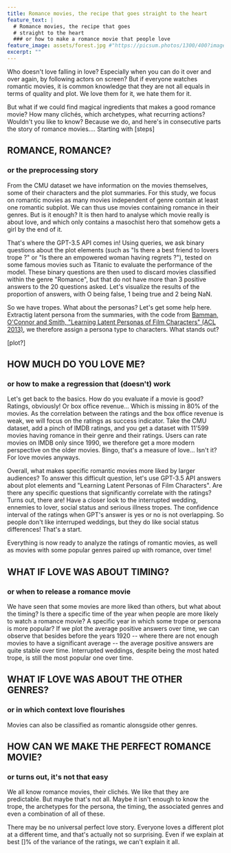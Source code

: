```yaml
---
title: Romance movies, the recipe that goes straight to the heart
feature_text: |
  # Romance movies, the recipe that goes
  # straight to the heart
  ### or how to make a romance movie that people love
feature_image: assets/forest.jpg #"https://picsum.photos/1300/400?image=336"
excerpt: ""
---
```


Who doesn't love falling in love? Especially when you can do it over and over again, by following actors on screen? But if everyone watches romantic movies, it is common knowledge that they are not all equals in terms of quality and plot. We love them for it, we hate them for it. 

But what if we could find magical ingredients that makes a good romance movie? How many clichés, which archetypes, what recurring actions? Wouldn't you like to know? Because we do, and here's in consecutive parts the story of romance movies.... 
Starting with [steps]

<!-- ![Logo](assets/logo.png) -->
<!-- <p><div style="text-align: center; margin: 0px;">
  <img src="./assets/logo.png" style="width: 300px;" alt="Logo">
</div></p> -->

## ROMANCE, ROMANCE?
### or the preprocessing story

From the CMU dataset we have information on the movies themselves, some of their characters and the plot summaries. For this study, we focus on romantic movies as many movies independent of genre contain at least one romantic subplot. We can thus use movies containing romance in their genres. But is it enough?
It is then hard to analyse which movie really is about love, and which only contains a masochist hero that somehow gets a girl by the end of it. 

That's where the GPT-3.5 API comes in! Using queries, we ask binary questions about the plot elements (such as "Is there a best friend to lovers trope ?" or "Is there an empowered woman having regrets ?"), tested on some famous movies such as Titanic to evaluate the performance of the model. These binary questions are then used to discard movies classified within the genre "Romance", but that do not have more than 3 positive answers to the 20 questions asked. Let's visualize the results of the proportion of answers, with O being false, 1 being true and 2 being NaN.

<!-- interactive plot inserted directly in the html file -->
<!-- <iframe src="./assets/pie_charts.html" width="800" height="600"></iframe> -->

So we have tropes. What about the personas? Let's get some help here. Extractig latent persona from the summaries, with the code from [Bamman, O'Connor and Smith, "Learning Latent Personas of Film Characters" (ACL 2013)](http://aclweb.org/anthology/P/P13/P13-1035.pdf), we therefore assign a persona type to characters. What stands out? 

[plot?]


## HOW MUCH DO YOU LOVE ME?
### or how to make a regression that (doesn't) work

Let's get back to the basics. How do you evaluate if a movie is good? Ratings, obviously! Or box office revenue... Which is missing in 80% of the movies. As the correlation between the ratings and the box office revenue is weak, we will focus on the ratings as success indicator. Take the CMU dataset, add a pinch of IMDB ratings, and you get a dataset with 11'599 movies having romance in their genre and their ratings.
Users can rate movies on IMDB only since 1990, we therefore get a more modern perspective on the older movies. Bingo, that's a measure of love... Isn't it? For love movies anyways. 

Overall, what makes specific romantic movies more liked by larger audiences? To answer this difficult question, let's use GPT-3.5 API answers about plot elements and "Learning Latent Personas of Film Characters". Are there any specific questions that significantly correlate with the ratings? Turns out, there are! Have a closer look to the interrupted wedding, ennemies to lover, social status and serious illness tropes. The confidence interval of the ratings when GPT's answer is yes or no is not overlapping. So people don't like interruped weddings, but they do like social status differences! That's a start. 

<!-- interactive plot inserted directly in the html file -->
<!-- <iframe src="./assets/average_rating_conf_int_questions.html" width="800" height="600"></iframe> -->

Everything is now ready to analyze the ratings of romantic movies, as well as movies with some popular genres paired up with romance, over time!



## WHAT IF LOVE WAS ABOUT TIMING?
### or when to release a romance movie

We have seen that some movies are more liked than others, but what about the timing? Is there a specific time of the year when people are more likely to watch a romance movie? A specific year in which some trope or persona is more popular? If we plot the average positive answers over time, we can observe that besides before the years 1920 -- where there are not enough movies to have a significant average -- the average positive answers are quite stable over time. Interrupted weddings, despite being the most hated trope, is still the most popular one over time. 

<!-- interactive plot inserted directly in the html file -->
<!-- <iframe src="./assets/average_answer_over_time.html" width="800" height="600"></iframe> -->


## WHAT IF LOVE WAS ABOUT THE OTHER GENRES?
### or in which context love flourishes

Movies can also be classified as romantic alonsgside other genres. 

## HOW CAN WE MAKE THE PERFECT ROMANCE MOVIE?
### or turns out, it's not that easy

We all know romance movies, their clichés. We like that they are predictable. But maybe that's not all. Maybe it isn't enough to know the trope, the archetypes for the persona, the timing, the associated genres and even a combination of all of these. 

There may be no universal perfect love story. Everyone loves a different plot at a different time, and that's actually not so surprising. Even if we explain at best []% of the variance of the ratings, we can't explain it all. 


